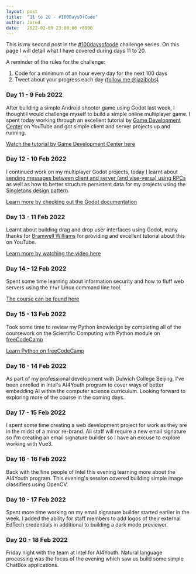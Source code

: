 ```yaml
---
layout: post
title:  "11 to 20 - #100DaysOfCode"
author: Jared
date:   2022-02-09 23:00:00 +0800
---
```


This is my second post in the [#100daysofcode](https://www.100daysofcode.com/) challenge series. On this page I will detail what I have covered during days 11 to 20.

A reminder of the rules for the challenge:

1. Code for a minimum of an hour every day for the next 100 days
2. Tweet about your progress each day [(follow me @jazibobs)](https://twitter.com/jazibobs)

### Day 11 - 9 Feb 2022

After building a simple Android shooter game using Godot last week, I thought I would challenge myself to build a simple online multiplayer game. I spent today working through an excellent tutorial by [Game Development Center](https://www.youtube.com/channel/UClseGZiVmeHamsjYmpbiAmQ) on YouTube and got simple client and server projects up and running.

[Watch the tutorial by Game Development Center here](https://www.youtube.com/watch?v=lnFN6YabFKg)

### Day 12 - 10 Feb 2022

I continued work on my multiplayer Godot projects, today I learnt about [sending messages between client and server (and vise-versa) using RPCs](https://docs.godotengine.org/en/stable/tutorials/networking/high_level_multiplayer.html#rpc) as well as how to better structure persistent data for my projects using the [Singletons design pattern](https://docs.godotengine.org/en/stable/tutorials/scripting/singletons_autoload.html).

[Learn more by checking out the Godot documentation](https://docs.godotengine.org/en/stable/tutorials/networking/high_level_multiplayer.html)

### Day 13 - 11 Feb 2022

Learnt about building drag and drop user interfaces using Godot, many thanks for [Bramwell Williams](https://twitter.com/bramreth) for providing and excellent tutorial about this on YouTube.

[Learn more by watching the video here](https://www.youtube.com/watch?v=iSpWZzL2i1o)

### Day 14 - 12 Feb 2022

Spent some time learning about information security and how to fluff web servers using the `ffuf` Linux command line tool. 

[The course can be found here](https://academy.hackthebox.com/module/details/54)

### Day 15 - 13 Feb 2022

Took some time to review my Python knowledge by completing all of the coursework on the Scientific Computing with Python module on [freeCodeCamp](https://www.freecodecamp.org)

[Learn Python on freeCodeCamp](https://www.freecodecamp.org/learn/scientific-computing-with-python/)

### Day 16 - 14 Feb 2022

As part of my professional development with Dulwich College Beijing, I've been enrolled in Intel's AI4Youth program to cover ways of better embedding AI within the computer science curriculum. Looking forward to exploring more of the course in the coming days.

### Day 17 - 15 Feb 2022

I spent some time creating a web development project for work as they are in the midst of a minor re-brand. All staff will require a new email signature so I'm creating an email signature builder so I have an excuse to explore working with Vue3.

### Day 18 - 16 Feb 2022

Back with the fine people of Intel this evening learning more about the AI4Youth program. This evening's session covered building simple image classifiers using OpenCV.

### Day 19 - 17 Feb 2022

Spent more time working on my email signature builder started earlier in the week. I added the ability for staff members to add logos of their external EdTech credentials in additional to building a dark mode previewer.

### Day 20 - 18 Feb 2022

Friday night with the team at Intel for AI4Youth. Natural language processing was the focus of the evening which saw us build some simple ChatBox applications.
